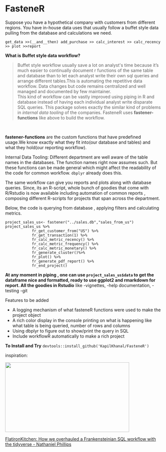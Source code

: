 # FasteneR

Suppose you have a hypothetical company with customers from different regions. You have in-house data uses that usually follow a buffet style data pulling from the database and calculations we need. 

```get_data >>(__and__then) add_purchase >> calc_interest >> calc_recency >> plot >>report``` 


**What is Buffet style data workflow?**
> Buffet style workflow usually save a lot on analyst's time because it’s much easier to continually document r functions of the same table and database than to let each analyst write their own sql queries and arrange different tables.This is automating the repetitive data workflow. Data changes but code remains centralized and well managed and documented by few maintainer.<br>
This kind of workflow can be vastly improved using piping in R and database instead of having each individual analyst write disparate SQL queries. 
This package solves exactly the similar kind of problems in *internal data tooling* of the companies. FasteneR uses **fastener-functions** like above to build the workflow.
<br>

**fastener-functions** are the custom functions that have predefined usage.We know exactly what they fit into(our database and tables) and what they hold(our reporting workflow).<br>

Internal Data Tooling:
Different department are well aware of the table names in the databases. The function names right now assumes such. But these functions can be made general which might affect the readability of the code for common workflow. `dbplyr` already does this.

The same workflow can give you reports and plots along with database queries. Since, its an R-script, whole bunch of goodies that come with R/Rstudio is now available including automation of common reports , composing different R-scripts for projects that span across the department.

Below, the code is querying from database , applying filters and calculating metrics. 

```#demo
project_sales_us<- fastener("../sales.db","sales_from_us")
project_sales_us %>%
            fr_get_customer_from("US") %>%
            fr_get_transaction(1) %>%
            fr_calc_metric_recency() %>%
            fr_calc_metric_frequency() %>%
            fr_calc_metric_monetary() %>%
            fr_generate_cluster()%>%
            fr_plot() %>%
            fr_generate_pdf_report() %>%
            fr_end_project()
```
**At any moment in piping , one can use `project_sales_us$data` to get the dataframe nice and formatted, ready to use ggplot2 and rmarkdown for report. All the goodies in Rstudio** like 
  -vignettes, 
  -help documentation,
  -testing 
  -git
  
  

Features to be added
* A logging mechanism of what fasteneR functions were used to make the project object
* A rich color display in the console printing on what is happening like what table is being queried, number of rows and columns
* Using dbplyr to figure out to show/print the query in SQL 
* Include workflowR automatically to make a rich project

**To Install and Try**
`devtools::install_github('KapilKhanal/FasteneR')`


inspiration: <p><a href="https://resources.rstudio.com/rstudio-conf-2020/flatironkitchen-how-we-overhauled-a-frankensteinian-sql-workflow-with-the-tidyverse-nathaniel-phillips?wvideo=7mp0kqqdte"><img src="https://embedwistia-a.akamaihd.net/deliveries/11d7a43ff9a4bcaa41f76c93736f718d.jpg?image_play_button_size=2x&amp;image_crop_resized=960x540&amp;image_play_button=1&amp;image_play_button_color=4287c7e0" width="400" height="225" style="width: 400px; height: 225px;"></a></p><p><a href="https://resources.rstudio.com/rstudio-conf-2020/flatironkitchen-how-we-overhauled-a-frankensteinian-sql-workflow-with-the-tidyverse-nathaniel-phillips?wvideo=7mp0kqqdte">FlatironKitchen: How we overhauled a Frankensteinian SQL workflow with the tidyverse - Nathaniel Phillips</a></p>
